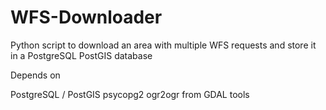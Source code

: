 # WFS-Downloader
Python script to download an area with multiple WFS requests and store it in a PostgreSQL PostGIS database

Depends on

PostgreSQL / PostGIS
psycopg2
ogr2ogr from GDAL tools
